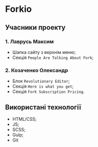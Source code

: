 # Forkio


## Учасники проекту

### 1. Лаврусь Максим

* Шапка сайту з верхнім меню;
* Секція `People Are Talking About Fork`;
    
### 2. Козаченко Олександр

* Блок `Revolutionary Editor`;
* Секція `Here is what you get`;
* Секція `Fork Subscription Pricing`.

## Використані технології

* HTML/CSS;
* JS;
* SCSS;
* Gulp;
* Git